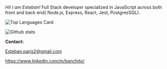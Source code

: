 *Hi! I am Esteban!* Full Stack developer specialized in JavaScript across both front and back end( Node.js, Express, React, Jest, PostgresSQL). 

![Top Languages Card](https://github-readme-stats.vercel.app/api/top-langs/?username=banchito&theme=dark)    

![Github stats](https://github-readme-stats.vercel.app/api?username=banchito&theme=darkt&show_icons=true&count_private=true)



**Contact:**

Esteban.paris2@gmail.com

https://www.linkedin.com/in/banchito/
